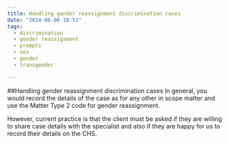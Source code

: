 ```yaml
---
title: Handling gender reassignment discrimination cases
date: "2014-08-06 18:51"
tags:
  - discrimination
  - gender reassignment
  - prompts
  - sex
  - gender
  - transgender

---
```

##Handling gender reassignment discrimination cases
In general, you would record the details of the case as for any other in scope matter and use the Matter Type 2 code for gender reassignment. 

However, current practice is that the client must be asked if they are willing to share case details with the specialist and also if they are happy for us to record their details on the CHS. 

